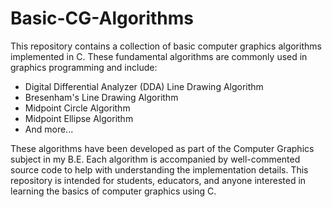 # Basic-CG-Algorithms

This repository contains a collection of basic computer graphics algorithms implemented in C. These fundamental algorithms are commonly used in graphics programming and include:

* Digital Differential Analyzer (DDA) Line Drawing Algorithm
* Bresenham's Line Drawing Algorithm
* Midpoint Circle Algorithm
* Midpoint Ellipse Algorithm
* And more...

These algorithms have been developed as part of the Computer Graphics subject in my B.E. Each algorithm is accompanied by well-commented source code to help with understanding the implementation details. This repository is intended for students, educators, and anyone interested in learning the basics of computer graphics using C.

